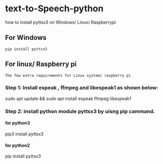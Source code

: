# text-to-Speech-python
how to install  pyttsx3 on Windows/ Linux/ Raspberrypi

## For Windows
    pip install pyttsx3
## For linux/ Raspberry pi
    The few extra requirements for Linux system/ raspberry pi
    
### Step 1: Install espeak , ffmpeg and libespeak1 as shown below:

 sudo apt update && sudo apt install espeak ffmpeg libespeak1

### Step 2: install python module pyttsx3 by uisng pip cammand.

#### for python3

pip3 install pyttsx3

#### for python2 

pip install pyttsx3
